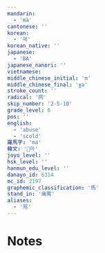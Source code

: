 ```yaml
---
mandarin:
  - 'mà'
cantonese: ''
korean:
  - '매'
korean_native: ''
japanese:
  - 'BA'
japanese_nanori: ''
vietnamese:
middle_chinese_initial: 'm'
middle_chinese_final: 'ɣa'
stroke_count: ''
radical: '网'
skip_number: '2-5-10'
grade_level: 6
pos: ''
english:
  - 'abuse'
  - 'scold'
羅馬字: 'ma'
韓文: '마'
joyo_level: ''
hsk_level: ''
hanmun_edu_level: ''
danayo_id: 6314
mc_id: 2197
graphemic_classification: '馬'
stand_in: '痛罵'
aliases:
  - '骂'
---
```


# Notes
